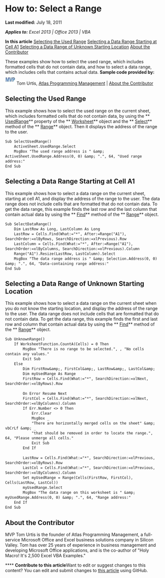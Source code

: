 
# How to: Select a Range

 **Last modified:** July 18, 2011

 _**Applies to:** Excel 2013 | Office 2013 | VBA_

 **In this article**
 [Selecting the Used Range](#sectionSection0)
 [Selecting a Data Range Starting at Cell A1](#sectionSection1)
 [Selecting a Data Range of Unknown Starting Location](#sectionSection2)
 [About the Contributor](#AboutContributor)


These examples show how to select the used range, which includes formatted cells that do not contain data, and how to select a data range, which includes cells that contains actual data.
 **Sample code provided by:**
![MVP Contributor](images/odc_OfficeTA_33px_MVPContrib.jpg) Tom Urtis, [Atlas Programming Management](http://www.atlaspm.com/) | [About the Contributor](4ec2e533-74b3-448d-90aa-1e2a624490b8.md#AboutContributor)

## Selecting the Used Range
<a name="sectionSection0"> </a>

This example shows how to select the used range on the current sheet, which includes formatted cells that do not contain data, by using the  ** [UsedRange](f004b93c-d785-de19-1fb4-bbe0b2e9b6cd.md)** property of the ** [Worksheet](182b705e-854a-81cc-a4b0-59b942de55ae.md)** object and the ** [Select](46c12f85-fae5-15ea-3500-81ff8be49cdb.md)** method of the ** [Range](b8207778-0dcc-4570-1234-f130532cc8cd.md)** object. Then it displays the address of the range to the user.


```
Sub SelectUsedRange()
    ActiveSheet.UsedRange.Select
    MsgBox "The used range address is " &amp; ActiveSheet.UsedRange.Address(0, 0) &amp; ".", 64, "Used range address:"
End Sub
```


## Selecting a Data Range Starting at Cell A1
<a name="sectionSection1"> </a>

This example shows how to select a data range on the current sheet, starting at cell A1, and display the address of the range to the user. The data range does not include cells that are formatted that do not contain data. To get the data range, this example finds the last row and the last column that contain actual data by using the  ** [Find](d9585265-8164-cb4d-a9e3-262f6e06b6b8.md)** method of the ** [Range](b8207778-0dcc-4570-1234-f130532cc8cd.md)** object.


```
Sub SelectDataRange()
    Dim LastRow As Long, LastColumn As Long
    LastRow = Cells.Find(What:="*", After:=Range("A1"), SearchOrder:=xlByRows, SearchDirection:=xlPrevious).Row
    LastColumn = Cells.Find(What:="*", After:=Range("A1"), SearchOrder:=xlByColumns, SearchDirection:=xlPrevious).Column
    Range("A1").Resize(LastRow, LastColumn).Select
    MsgBox "The data range address is " &amp; Selection.Address(0, 0) &amp; ".", 64, "Data-containing range address:"
End Sub
```


## Selecting a Data Range of Unknown Starting Location
<a name="sectionSection2"> </a>

This example shows how to select a data range on the current sheet when you do not know the starting location, and display the address of the range to the user. The data range does not include cells that are formatted that do not contain data. To get the data range, this example finds the first and last row and column that contain actual data by using the  ** [Find](d9585265-8164-cb4d-a9e3-262f6e06b6b8.md)** method of the ** [Range](b8207778-0dcc-4570-1234-f130532cc8cd.md)** object.


```
Sub UnknownRange()
    If WorksheetFunction.CountA(Cells) = 0 Then
        MsgBox "There is no range to be selected.", , "No cells contain any values."
        Exit Sub
    Else
        Dim FirstRow&amp;, FirstCol&amp;, LastRow&amp;, LastCol&amp;
        Dim myUsedRange As Range
        FirstRow = Cells.Find(What:="*", SearchDirection:=xlNext, SearchOrder:=xlByRows).Row
        
        On Error Resume Next
        FirstCol = Cells.Find(What:="*", SearchDirection:=xlNext, SearchOrder:=xlByColumns).Column
        If Err.Number <> 0 Then
            Err.Clear
            MsgBox _
            "There are horizontally merged cells on the sheet" &amp; vbCrLf &amp; _
            "that should be removed in order to locate the range.", 64, "Please unmerge all cells."
            Exit Sub
        End If
        
        LastRow = Cells.Find(What:="*", SearchDirection:=xlPrevious, SearchOrder:=xlByRows).Row
        LastCol = Cells.Find(What:="*", SearchDirection:=xlPrevious, SearchOrder:=xlByColumns).Column
        Set myUsedRange = Range(Cells(FirstRow, FirstCol), Cells(LastRow, LastCol))
        myUsedRange.Select
        MsgBox "The data range on this worksheet is " &amp; myUsedRange.Address(0, 0) &amp; ".", 64, "Range address:"
    End If
End Sub
```


## About the Contributor
<a name="AboutContributor"> </a>

MVP Tom Urtis is the founder of Atlas Programming Management, a full-service Microsoft Office and Excel business solutions company in Silicon Valley. Tom has over 25 years of experience in business management and developing Microsoft Office applications, and is the co-author of "Holy Macro! It's 2,500 Excel VBA Examples." 


****   **Contribute to this article**Want to edit or suggest changes to this content? You can edit and submit changes to  [this article](https://github.com/jhershey00/VBA_Excel_Test/OpenXMLCon/articles/4ec2e533-74b3-448d-90aa-1e2a624490b8.md) using GitHub.

